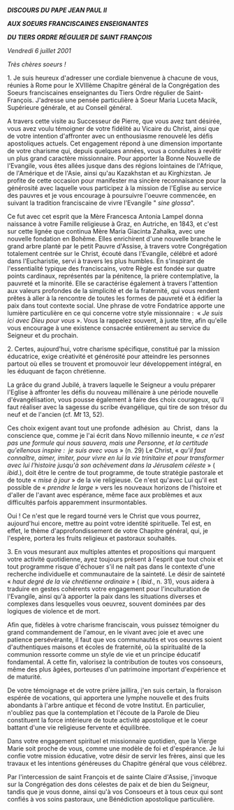 ***DISCOURS DU PAPE JEAN PAUL II***

***AUX SOEURS FRANCISCAINES ENSEIGNANTES***

***DU TIERS ORDRE RÉGULIER DE SAINT FRANÇOIS***

*Vendredi 6 juillet 2001*

*Très chères soeurs !*

1. Je suis heureux d'adresser une cordiale bienvenue à chacune de vous, réunies à Rome pour le XVIIIème Chapitre général de la Congrégation des Soeurs franciscaines enseignantes du Tiers Ordre régulier de Saint-François. J'adresse une pensée particulière à Soeur Maria Luceta Macik, Supérieure générale, et au Conseil général.

A travers cette visite au Successeur de Pierre, que vous avez tant désirée, vous avez voulu témoigner de votre fidélité au Vicaire du Christ, ainsi que de votre intention d'affronter avec un enthousiasme renouvelé les défis apostoliques actuels. Cet engagement répond à une dimension importante de votre charisme qui, depuis quelques années, vous a conduites à revêtir un plus grand caractère missionnaire. Pour apporter la Bonne Nouvelle de l'Evangile, vous êtes allées jusque dans des régions lointaines de l'Afrique, de l'Amérique et de l'Asie, ainsi qu'au Kazakhstan et au Kirghizstan. Je profite de cette occasion pour manifester ma sincère reconnaisance pour la générosité avec laquelle vous participez à la mission de l'Eglise au service des pauvres et je vous encourage à poursuivre l'oeuvre commencée, en suivant la tradition franciscaine de vivre l'Evangile " *sine glossa*".

Ce fut avec cet esprit que la Mère Francesca Antonia Lampel donna naissance à votre Famille religieuse à Graz, en Autriche, en 1843, et c'est sur cette lignée que continua Mère Maria Giacinta Zahalka, avec une nouvelle fondation en Bohême. Elles enrichirent d'une nouvelle branche le grand arbre planté par le petit Pauvre d'Assise, à travers votre Congrégation totalement centrée sur le Christ, écouté dans l'Evangile, célébré et adoré dans l'Eucharistie, servi à travers les plus humbles. En s'inspirant de l'essentialité typique des franciscains, votre Règle est fondée sur quatre points cardinaux, représentés par la pénitence, la prière contemplative, la pauvreté et la minorité. Elle se caractérise également à travers l'attention aux valeurs profondes de la simplicité et de la fraternité, qui vous rendent prêtes à aller à la rencontre de toutes les formes de pauvreté et à édifier la paix dans tout contexte social. Une phrase de votre Fondatrice apporte une lumière particulière en ce qui concerne votre style missionnaire :  « *Je suis ici avec Dieu pour vous* ». Vous la rappelez souvent, à juste titre, afin qu'elle vous encourage à une existence consacrée entièrement au service du Seigneur et du prochain.

2. Certes, aujourd'hui, votre charisme spécifique, constitué par la mission éducatrice, exige créativité et générosité pour atteindre les personnes partout où elles se trouvent et promouvoir leur développement intégral, en les éduquant de façon chrétienne.

La grâce du grand Jubilé, à travers laquelle le Seigneur a voulu préparer l'Eglise à affronter les défis du nouveau millénaire à une période nouvelle d'évangélisation, vous pousse également à faire des choix courageux, qu'il faut réaliser avec la sagesse du scribe évangélique, qui tire de son trésor du neuf et de l'ancien (cf. *Mt* 13, 52).

Ces choix exigent avant tout une profonde  adhésion  au  Christ,  dans  la conscience que, comme je l'ai écrit dans Novo millennio ineunte, « *ce n'est pas une formule qui nous sauvera, mais une Personne, et la certitude qu'ellenous inspire :  je suis avec vous* » (n. 29) Le Christ, « *qu'il faut connaître, aimer, imiter, pour vivre en lui la vie trinitaire et pour transformer avec lui l'histoire jusqu'à son achèvement dans la Jérusalem céleste* » ( *ibid*.), doit être le centre de tout programme, de toute stratégie pastorale et de toute « *mise à jour* » de la vie religieuse. Ce n'est qu'avec Lui qu'il est possible de « *prendre le large* » vers les nouveaux horizons de l'histoire et d'aller de l'avant avec espérance, même face aux problèmes et aux difficultés parfois apparemment insurmontables.

Oui ! Ce n'est que le regard tourné vers le Christ que vous pourrez, aujourd'hui encore, mettre au point votre identité spirituelle. Tel est, en effet, le thème d'approfondissement de votre Chapitre général, qui, je l'espère, portera les fruits religieux et pastoraux souhaités.

3. En vous mesurant aux multiples attentes et propositions qui marquent votre activité quotidienne, ayez toujours présent à l'esprit que tout choix et tout programme risque d'échouer s'il ne naît pas dans le contexte d'une recherche individuelle et communautaire de la sainteté. Le désir de sainteté « *haut degré de la vie chrétienne ordinaire* » ( *Ibid*., n. 31), vous aidera à traduire en gestes cohérents votre engagement pour l'inculturation de l'Evangile, ainsi qu'à apporter la paix dans les situations diverses et complexes dans lesquelles vous oeuvrez, souvent dominées par des logiques de violence et de mort.

Afin que, fidèles à votre charisme franciscain, vous puissez témoigner du grand commandement de l'amour, en le vivant avec joie et avec une patience persévérante, il faut que vos communautés et vos oeuvres soient d'authentiques maisons et écoles de fraternité, où la spiritualité de la communion ressorte comme un style de vie et un principe éducatif fondamental. A cette fin, valorisez la contribution de toutes vos consoeurs, même des plus âgées, porteuses d'un patrimoine important d'expérience et de maturité.

De votre témoignage et de votre prière jaillira, j'en suis certain, la floraison espérée de vocations, qui apportera une lymphe nouvelle et des fruits abondants à l'arbre antique et fécond de votre Institut. En particulier, n'oubliez pas que la contemplation et l'écoute de la Parole de Dieu constituent la force intérieure de toute activité apostolique et le coeur battant d'une vie religieuse fervente et équilibrée.

Dans votre engagement spirituel et missionnaire quotidien, que la Vierge Marie soit proche de vous, comme une modèle de foi et d'espérance. Je lui confie votre mission éducative, votre désir de servir les frères, ainsi que les travaux et les intentions généreuses du Chapitre général que vous célébrez.

Par l'intercession de saint François et de sainte Claire d'Assise, j'invoque sur la Congrégation des dons célestes de paix et de bien du Seigneur, tandis que je vous donne, ainsi qu'à vos Consoeurs et à tous ceux qui sont confiés à vos soins pastoraux, une Bénédiction apostolique particulière.